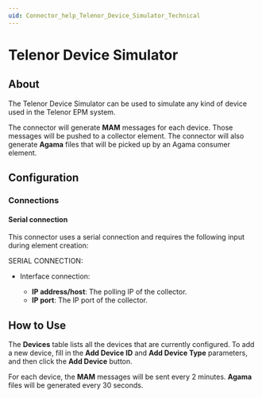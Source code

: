 ```yaml
---
uid: Connector_help_Telenor_Device_Simulator_Technical
---
```


# Telenor Device Simulator

## About

The Telenor Device Simulator can be used to simulate any kind of device used in the Telenor EPM system.

The connector will generate **MAM** messages for each device. Those messages will be pushed to a collector element. The connector will also generate **Agama** files that will be picked up by an Agama consumer element.

## Configuration

### Connections

#### Serial connection

This connector uses a serial connection and requires the following input during element creation:

SERIAL CONNECTION:

- Interface connection:

  - **IP address/host**: The polling IP of the collector.
  - **IP port**: The IP port of the collector.

## How to Use

The **Devices** table lists all the devices that are currently configured. To add a new device, fill in the **Add Device ID** and **Add Device Type** parameters, and then click the **Add Device** button.

For each device, the **MAM** messages will be sent every 2 minutes. **Agama** files will be generated every 30 seconds.
